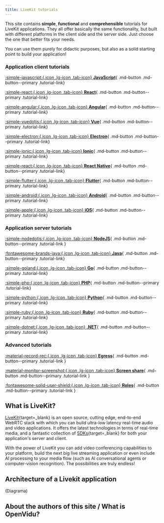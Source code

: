 ```yaml
---
title: LiveKit tutorials
---
```


This site contains **simple**, **functional** and **comprehensible** tutorials for LiveKit applications. They all offer basically the same functionality, but built with different platforms in the client side and the server side. Just choose the one that better fits your needs.

You can use them purely for didactic purposes, but also as a solid starting point to build your application!

### Application client tutorials

<div class="tutorials-container" markdown>

[:simple-javascript:{.icon .lg-icon .tab-icon} **JavaScript**](./tutorials/application-client/javascript.md){ .md-button .md-button--primary .tutorial-link}

[:simple-react:{.icon .lg-icon .tab-icon} **React**](./tutorials/application-client/react.md){ .md-button .md-button--primary .tutorial-link}

[:simple-angular:{.icon .lg-icon .tab-icon} **Angular**](./tutorials/application-client/angular.md){ .md-button .md-button--primary .tutorial-link}

[:simple-vuedotjs:{.icon .lg-icon .tab-icon} **Vue**](./tutorials/application-client/vue.md){ .md-button .md-button--primary .tutorial-link}

[:simple-electron:{.icon .lg-icon .tab-icon} **Electron**](./tutorials/application-client/electron.md){ .md-button .md-button--primary .tutorial-link}

[:simple-ionic:{.icon .lg-icon .tab-icon} **Ionic**](./tutorials/application-client/ionic.md){ .md-button .md-button--primary .tutorial-link}

[:simple-react:{.icon .lg-icon .tab-icon} **React Native**](./tutorials/application-client/react.md){ .md-button .md-button--primary .tutorial-link}

[:simple-flutter:{.icon .lg-icon .tab-icon} **Flutter**](./tutorials/application-client/flutter.md){ .md-button .md-button--primary .tutorial-link}

[:simple-android:{.icon .lg-icon .tab-icon} **Android**](./tutorials/application-client/android.md){ .md-button .md-button--primary .tutorial-link}

[:simple-apple:{.icon .lg-icon .tab-icon} **iOS**](./tutorials/application-client/ios.md){ .md-button .md-button--primary .tutorial-link}

</div>

### Application server tutorials

<div class="tutorials-container" markdown>

[:simple-nodedotjs:{.icon .lg-icon .tab-icon} **NodeJS**](./tutorials/application-server/nodejs.md){ .md-button .md-button--primary .tutorial-link }

[:fontawesome-brands-java:{.icon .lg-icon .tab-icon} **Java**](./tutorials/application-server/java.md){ .md-button .md-button--primary .tutorial-link}

[:simple-goland:{.icon .lg-icon .tab-icon} **Go**](./tutorials/application-server/go.md){ .md-button .md-button--primary .tutorial-link}

[:simple-php:{.icon .lg-icon .tab-icon} **PHP**](./tutorials/application-server/php.md){ .md-button .md-button--primary .tutorial-link}

[:simple-python:{.icon .lg-icon .tab-icon} **Python**](./tutorials/application-server/python.md){ .md-button .md-button--primary .tutorial-link}

[:simple-ruby:{.icon .lg-icon .tab-icon} **Ruby**](./tutorials/application-server/ruby.md){ .md-button .md-button--primary .tutorial-link}

[:simple-dotnet:{.icon .lg-icon .tab-icon} **.NET**](./tutorials/application-server/dotnet.md){ .md-button .md-button--primary .tutorial-link}

</div>

### Advanced tutorials

<div class="tutorials-container" markdown>

[:material-record-rec:{.icon .lg-icon .tab-icon} **Egress**](./tutorials/advanced-tutorials/recording.md){ .md-button .md-button--primary .tutorial-link }

[:material-monitor-screenshot:{.icon .lg-icon .tab-icon} **Screen share**](./tutorials/advanced-tutorials/screenshare.md){ .md-button .md-button--primary .tutorial-link }

[:fontawesome-solid-user-shield:{.icon .lg-icon .tab-icon} **Roles**](./tutorials/advanced-tutorials/roles.md){ .md-button .md-button--primary .tutorial-link }

</div>

## What is LiveKit?

[LiveKit](https://livekit.io/){target=\_blank} is an open source, cutting edge, end-to-end WebRTC stack with which you can build ultra-low latency real-time audio and video applications. It offers the latest technologies in terms of real-time media, and a fantastic collection of [SDKs](https://docs.livekit.io/reference/){target=\_blank} for both your application's server and client.

With the power of LiveKit you can add video conferencing capabilities to your platform, build the next big live streaming application or even include AI processing to your media flow (such as AI conversational agents or computer-vision recognition). The possibilities are truly endless!

## Architecture of a Livekit application

(Diagrama)

## About the authors of this site / What is OpenVidu?

